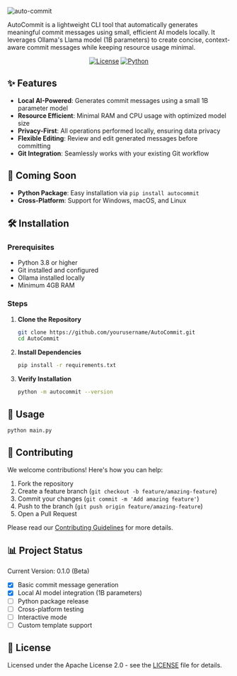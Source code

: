 ![auto-commit](https://github.com/user-attachments/assets/ff7399cb-f09b-4f3a-965c-ee66bd8233e2)

AutoCommit is a lightweight CLI tool that automatically generates meaningful commit messages using small, efficient AI models locally. It leverages Ollama's Llama model (1B parameters) to create concise, context-aware commit messages while keeping resource usage minimal.

<div align="center">

[![License](https://img.shields.io/badge/license-Apache%202.0-blue.svg)](LICENSE)
[![Python](https://img.shields.io/badge/python-3.8%2B-blue)](https://www.python.org/downloads/)

</div>



## ✨ Features

- **Local AI-Powered**: Generates commit messages using a small 1B parameter model
- **Resource Efficient**: Minimal RAM and CPU usage with optimized model size
- **Privacy-First**: All operations performed locally, ensuring data privacy
- **Flexible Editing**: Review and edit generated messages before committing
- **Git Integration**: Seamlessly works with your existing Git workflow

## 🚀 Coming Soon

- **Python Package**: Easy installation via `pip install autocommit`
- **Cross-Platform**: Support for Windows, macOS, and Linux

## 🛠️ Installation

### Prerequisites
- Python 3.8 or higher
- Git installed and configured
- Ollama installed locally
- Minimum 4GB RAM

### Steps

1. **Clone the Repository**
   ```bash
   git clone https://github.com/yourusername/AutoCommit.git
   cd AutoCommit
   ```

2. **Install Dependencies**
   ```bash
   pip install -r requirements.txt
   ```

3. **Verify Installation**
   ```bash
   python -m autocommit --version
   ```

## 📖 Usage

```bash
python main.py
```

## 🤝 Contributing

We welcome contributions! Here's how you can help:

1. Fork the repository
2. Create a feature branch (`git checkout -b feature/amazing-feature`)
3. Commit your changes (`git commit -m 'Add amazing feature'`)
4. Push to the branch (`git push origin feature/amazing-feature`)
5. Open a Pull Request

Please read our [Contributing Guidelines](CONTRIBUTING.md) for more details.

## 📊 Project Status

Current Version: 0.1.0 (Beta)

- [x] Basic commit message generation
- [x] Local AI model integration (1B parameters)
- [ ] Python package release
- [ ] Cross-platform testing
- [ ] Interactive mode
- [ ] Custom template support

## 📄 License

Licensed under the Apache License 2.0 - see the [LICENSE](LICENSE) file for details.
